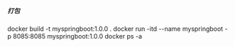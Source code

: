 
##### 打包
docker build -t myspringboot:1.0.0 .
docker run -itd --name myspringboot -p 8085:8085 myspringboot:1.0.0
docker ps -a


